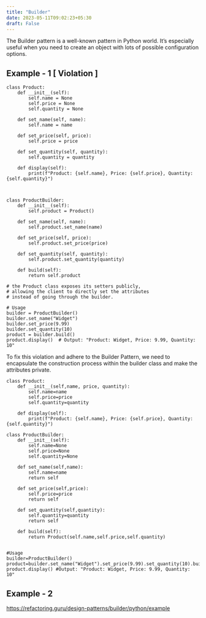 ```yaml
---
title: "Builder"
date: 2023-05-11T09:02:23+05:30
draft: False
---
```


The Builder pattern is a well-known pattern in Python world. It’s especially useful when you need to create an object with lots of possible configuration options.

## Example - 1 [ Violation ]

```
class Product:
    def __init__(self):
        self.name = None
        self.price = None
        self.quantity = None

    def set_name(self, name):
        self.name = name

    def set_price(self, price):
        self.price = price

    def set_quantity(self, quantity):
        self.quantity = quantity

    def display(self):
        print(f"Product: {self.name}, Price: {self.price}, Quantity: {self.quantity}")



class ProductBuilder:
    def __init__(self):
        self.product = Product()

    def set_name(self, name):
        self.product.set_name(name)

    def set_price(self, price):
        self.product.set_price(price)

    def set_quantity(self, quantity):
        self.product.set_quantity(quantity)

    def build(self):
        return self.product

# the Product class exposes its setters publicly, 
# allowing the client to directly set the attributes 
# instead of going through the builder.

# Usage
builder = ProductBuilder()
builder.set_name("Widget")
builder.set_price(9.99)
builder.set_quantity(10)
product = builder.build()
product.display()  # Output: "Product: Widget, Price: 9.99, Quantity: 10"
```

To fix this violation and adhere to the Builder Pattern, we need to encapsulate the construction process within the builder class and make the attributes private.

```
class Product:
	def __init__(self,name, price, quantity):
		self.name=name
		self.price=price
		self.quantity=quantity

	def display(self):
		print(f"Product: {self.name}, Price: {self.price}, Quantity: {self.quantity}")

class ProductBuilder:
	def __init__(self):
		self.name=None
		self.price=None 
		self.quantity=None

	def set_name(self,name):
		self.name=name
		return self 

	def set_price(self,price):
		self.price=price
		return self 

	def set_quantity(self,quantity):
		self.quantity=quantity
		return self

	def build(self):
		return Product(self.name,self.price,self.quantity)


#Usage 
builder=ProductBuilder()
product=builder.set_name("Widget").set_price(9.99).set_quantity(10).build()
product.display() #Output: "Product: Widget, Price: 9.99, Quantity: 10"

```

## Example - 2 
https://refactoring.guru/design-patterns/builder/python/example



